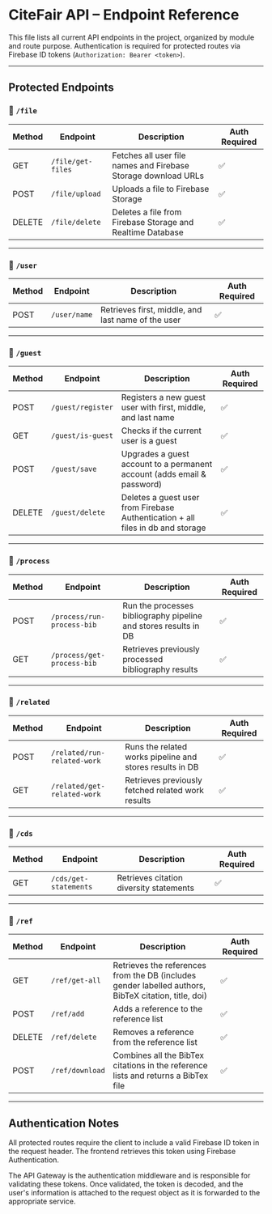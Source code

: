 # CiteFair API – Endpoint Reference

This file lists all current API endpoints in the project, organized by module and route purpose. Authentication is required for protected routes via Firebase ID tokens (`Authorization: Bearer <token>`).

---

## Protected Endpoints

### 📂 `/file`

| Method | Endpoint           | Description                                                  | Auth Required |
|--------|--------------------|--------------------------------------------------------------|---------------|
| GET   | `/file/get-files`  | Fetches all user file names and Firebase Storage download URLs | ✅             |
| POST   | `/file/upload`     | Uploads a file to Firebase Storage                          | ✅             |
| DELETE | `/file/delete`     | Deletes a file from Firebase Storage and Realtime Database  | ✅             |

---

### 📂 `/user`

| Method | Endpoint       | Description                        | Auth Required |
|--------|----------------|------------------------------------|---------------|
| POST   | `/user/name`   | Retrieves first, middle, and last name of the user | ✅             |

---

### 📂 `/guest`

| Method | Endpoint              | Description                                                   | Auth Required |
|--------|-----------------------|---------------------------------------------------------------|---------------|
| POST   | `/guest/register`     | Registers a new guest user with first, middle, and last name  | ✅             |
| GET    | `/guest/is-guest`     | Checks if the current user is a guest                         | ✅             |
| POST   | `/guest/save`         | Upgrades a guest account to a permanent account (adds email & password) | ✅      |
| DELETE | `/guest/delete`       | Deletes a guest user from Firebase Authentication + all files in db and storage           | ✅             |

---

### 📂 `/process`

| Method | Endpoint                        | Description                                          | Auth Required |
|--------|----------------------------------|------------------------------------------------------|---------------|
| POST   | `/process/run-process-bib`        | Run the processes bibliography pipeline and stores results in DB      | ✅             |
| GET    | `/process/get-process-bib`   | Retrieves previously processed bibliography results  | ✅             |

---

### 📂 `/related`

| Method | Endpoint                        | Description                                          | Auth Required |
|--------|----------------------------------|------------------------------------------------------|---------------|
| POST   | `/related/run-related-work`        | Runs the related works pipeline and stores results in DB      | ✅             |
| GET    | `/related/get-related-work`   | Retrieves previously fetched related work results  | ✅             |

---

### 📂 `/cds`

| Method | Endpoint       | Description                        | Auth Required |
|--------|----------------|------------------------------------|---------------|
| GET   | `/cds/get-statements`   | Retrieves citation diversity statements | ✅             |

---

### 📂 `/ref`

| Method | Endpoint              | Description                                                   | Auth Required |
|--------|-----------------------|---------------------------------------------------------------|---------------|
| GET   | `/ref/get-all`         | Retrieves the references from the DB (includes gender labelled authors, BibTeX citation, title, doi) | ✅             |
| POST    | `/ref/add`             | Adds a reference to the reference list                        | ✅             |
| DELETE   | `/ref/delete`         | Removes a reference from the reference list | ✅      |
| POST | `/ref/download`       | Combines all the BibTex citations in the reference lists and returns a BibTex file    | ✅             |

---

## Authentication Notes

All protected routes require the client to include a valid Firebase ID token in the request header.
The frontend retrieves this token using Firebase Authentication.

The API Gateway is the authentication middleware and is responsible for validating these tokens.
Once validated, the token is decoded, and the user's information is attached to the request object as it is forwarded to the appropriate service.

